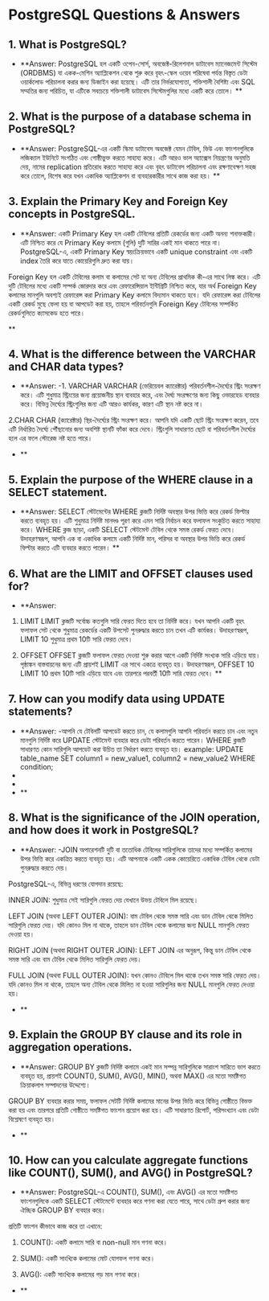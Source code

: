 # PostgreSQL Questions & Answers

## 1. What is PostgreSQL?
- **Answer:
  PostgreSQL হল একটি ওপেন-সোর্স, অবজেক্ট-রিলেশনাল ডাটাবেস ম্যানেজমেন্ট সিস্টেম (ORDBMS) যা একক-মেশিন অ্যাপ্লিকেশন থেকে শুরু করে বৃহৎ-স্কেল ওয়েব পরিষেবা পর্যন্ত বিস্তৃত ডেটা ওয়ার্কলোড পরিচালনা করার জন্য ডিজাইন করা হয়েছে। এটি তার নির্ভরযোগ্যতা, শক্তিশালী বৈশিষ্ট্য এবং SQL সম্মতির জন্য পরিচিত, যা এটিকে  সবচেয়ে শক্তিশালী ডাটাবেস সিস্টেমগুলির মধ্যে একটি করে তোলে।
  **

## 2. What is the purpose of a database schema in PostgreSQL?
- **Answer:
   PostgreSQL-এর একটি স্কিমা ডাটাবেস অবজেক্ট যেমন টেবিল, ভিউ এবং ফাংশনগুলিকে লজিক্যাল ইউনিটে সংগঠিত এবং গোষ্ঠীভুক্ত করতে সাহায্য করে। এটি আরও ভাল অ্যাক্সেস নিয়ন্ত্রণের অনুমতি দেয়, নামের replication প্রতিরোধ করতে সাহায্য করে এবং বৃহৎ ডাটাবেস পরিচালনা এবং রক্ষণাবেক্ষণ সহজ করে তোলে, বিশেষ করে যখন একাধিক অ্যাপ্লিকেশন বা ব্যবহারকারীর সাথে কাজ করা হয়।
  **

## 3. Explain the Primary Key and Foreign Key concepts in PostgreSQL.
- **Answer:
  একটি Primary Key হল একটি টেবিলের প্রতিটি রেকর্ডের জন্য একটি অনন্য শনাক্তকারী। এটি নিশ্চিত করে যে Primary Key কলামে (গুলি) দুটি সারির একই মান থাকতে পারে না। PostgreSQL-এ, একটি Primary Key স্বয়ংক্রিয়ভাবে একটি unique constraint এবং একটি index তৈরি করে যাতে কোয়েরিগুলি দ্রুত করা যায়।

Foreign Key হল একটি টেবিলের কলাম বা কলামের সেট যা অন্য টেবিলের প্রাথমিক কী-এর সাথে লিঙ্ক করে। এটি দুটি টেবিলের মধ্যে একটি সম্পর্ক জোরদার করে এবং রেফারেন্সিয়াল ইন্টিগ্রিটি নিশ্চিত করে, যার অর্থ Foreign Key কলামের মানগুলি অবশ্যই রেফারেন্স করা Primary Key কলামে বিদ্যমান থাকতে হবে। যদি রেফারেন্স করা টেবিলের একটি রেকর্ড মুছে ফেলা হয় বা আপডেট করা হয়, তাহলে পরিবর্তনগুলি Foreign Key টেবিলের সম্পর্কিত রেকর্ডগুলিতে ক্যাসকেড হতে পারে।

**

## 4. What is the difference between the VARCHAR and CHAR data types?
- **Answer:
-1. VARCHAR
VARCHAR (ভেরিয়েবল ক্যারেক্টার) পরিবর্তনশীল-দৈর্ঘ্যের স্ট্রিং সংরক্ষণ করে। এটি শুধুমাত্র স্ট্রিংয়ের জন্য প্রয়োজনীয় স্থান ব্যবহার করে, এবং দৈর্ঘ্য সংরক্ষণের জন্য কিছু ওভারহেড ব্যবহার করে। বিভিন্ন দৈর্ঘ্যের স্ট্রিংগুলির জন্য এটি আরও কার্যকর, কারণ এটি স্থান নষ্ট করে না।

2.CHAR
CHAR (ক্যারেক্টার) স্থির-দৈর্ঘ্যের স্ট্রিং সংরক্ষণ করে। আপনি যদি একটি ছোট স্ট্রিং সংরক্ষণ করেন, তবে এটি নির্ধারিত দৈর্ঘ্যে পৌঁছানোর জন্য অবশিষ্ট স্থানটি ফাঁকা করে দেবে। স্ট্রিংগুলি সাধারণত ছোট বা পরিবর্তনশীল দৈর্ঘ্যের হলে এর ফলে স্টোরেজ নষ্ট হতে পারে।
- **

## 5. Explain the purpose of the WHERE clause in a SELECT statement.
- **Answer:
  SELECT স্টেটমেন্টের WHERE ক্লজটি নির্দিষ্ট অবস্থার উপর ভিত্তি করে রেকর্ড ফিল্টার করতে ব্যবহৃত হয়। এটি শুধুমাত্র নির্দিষ্ট মানদণ্ড পূরণ করে এমন সারি নির্বাচন করে ফলাফল সংকুচিত করতে সাহায্য করে। WHERE ক্লজ ছাড়া, একটি SELECT স্টেটমেন্ট টেবিল থেকে সমস্ত রেকর্ড ফেরত দেবে। উদাহরণস্বরূপ, আপনি এক বা একাধিক কলামে একটি নির্দিষ্ট মান, পরিসর বা অবস্থার উপর ভিত্তি করে রেকর্ড ফিল্টার করতে এটি ব্যবহার করতে পারেন।
   **

## 6. What are the LIMIT and OFFSET clauses used for?
- **Answer: 
1. LIMIT
LIMIT ক্লজটি সর্বোচ্চ কতগুলি সারি ফেরত দিতে হবে তা নির্দিষ্ট করে। যখন আপনি একটি বৃহৎ ফলাফল সেট থেকে শুধুমাত্র রেকর্ডের একটি উপসেট পুনরুদ্ধার করতে চান তখন এটি কার্যকর। উদাহরণস্বরূপ, LIMIT 10 শুধুমাত্র প্রথম 10টি সারি ফেরত দেবে।

2. OFFSET
OFFSET ক্লজটি ফলাফল ফেরত দেওয়া শুরু করার আগে একটি নির্দিষ্ট সংখ্যক সারি এড়িয়ে যায়। পৃষ্ঠাঙ্কন বাস্তবায়নের জন্য এটি প্রায়শই LIMIT এর সাথে একত্রে ব্যবহৃত হয়। উদাহরণস্বরূপ, OFFSET 10 LIMIT 10 প্রথম 10টি সারি এড়িয়ে যাবে এবং তারপরে পরবর্তী 10টি সারি ফেরত দেবে।
**

## 7. How can you modify data using UPDATE statements?
- **Answer:
-আপনি যে টেবিলটি আপডেট করতে চান, যে কলামগুলি আপনি পরিবর্তন করতে চান এবং নতুন মানগুলি নির্দিষ্ট করে UPDATE স্টেটমেন্ট ব্যবহার করে ডেটা পরিবর্তন করতে পারেন। WHERE ক্লজটি সাধারণত কোন সারিগুলি আপডেট করা উচিত তা নির্ধারণ করতে ব্যবহৃত হয়।
example:
  UPDATE table_name
    SET column1 = new_value1, column2 = new_value2
    WHERE condition;
-
-
- **

## 8. What is the significance of the JOIN operation, and how does it work in PostgreSQL?
- **Answer:
-JOIN অপারেশনটি দুটি বা ততোধিক টেবিলের সারিগুলিকে তাদের মধ্যে সম্পর্কিত কলামের উপর ভিত্তি করে একত্রিত করতে ব্যবহৃত হয়। এটি আপনাকে একটি একক কোয়েরিতে একাধিক টেবিল থেকে ডেটা পুনরুদ্ধার করতে দেয়।

PostgreSQL-এ, বিভিন্ন ধরণের যোগদান রয়েছে:

INNER JOIN: শুধুমাত্র সেই সারিগুলি ফেরত দেয় যেখানে উভয় টেবিলে মিল রয়েছে।

LEFT JOIN (অথবা LEFT OUTER JOIN): বাম টেবিল থেকে সমস্ত সারি এবং ডান টেবিল থেকে মিলিত সারিগুলি ফেরত দেয়। যদি কোনও মিল না থাকে, তাহলে ডান টেবিল থেকে কলামের জন্য NULL মানগুলি ফেরত দেওয়া হয়।

RIGHT JOIN (অথবা RIGHT OUTER JOIN): LEFT JOIN এর অনুরূপ, কিন্তু ডান টেবিল থেকে সমস্ত সারি এবং বাম টেবিল থেকে মিলিত সারিগুলি ফেরত দেয়।

FULL JOIN (অথবা FULL OUTER JOIN): যখন কোনও টেবিলে মিল থাকে তখন সমস্ত সারি ফেরত দেয়। যদি কোনও মিল না থাকে, তাহলে অন্য টেবিল থেকে মিলিত না হওয়া সারিগুলির জন্য NULL মানগুলি ফেরত দেওয়া হয়।
- **

## 9. Explain the GROUP BY clause and its role in aggregation operations.
- **Answer:
GROUP BY ক্লজটি নির্দিষ্ট কলামে একই মান সম্পন্ন সারিগুলিকে সারাংশ সারিতে ভাগ করতে ব্যবহৃত হয়, প্রায়শই COUNT(), SUM(), AVG(), MIN(), অথবা MAX() এর মতো সমষ্টিগত ক্রিয়াকলাপ সম্পাদনের উদ্দেশ্যে।

GROUP BY ব্যবহার করার সময়, ফলাফল সেটটি নির্দিষ্ট কলামের মানের উপর ভিত্তি করে বিভিন্ন গোষ্ঠীতে বিভক্ত করা হয় এবং তারপরে প্রতিটি গোষ্ঠীতে সমষ্টিগত ফাংশন প্রয়োগ করা হয়। এটি সাধারণত রিপোর্ট, পরিসংখ্যান এবং ডেটা বিশ্লেষণে ব্যবহৃত হয়।
- **

## 10. How can you calculate aggregate functions like COUNT(), SUM(), and AVG() in PostgreSQL?
- **Answer:
PostgreSQL-এ COUNT(), SUM(), এবং AVG() এর মতো সমষ্টিগত ফাংশনগুলিকে একটি SELECT স্টেটমেন্টে ব্যবহার করে গণনা করা যেতে পারে, সাথে ডেটা গ্রুপ করার জন্য ঐচ্ছিক GROUP BY ব্যবহার করে।

প্রতিটি ফাংশন কীভাবে কাজ করে তা এখানে:

1. COUNT(): একটি কলামে সারি বা non-null মান গণনা করে।

2. SUM(): একটি সাংখ্যিক কলামের মোট যোগফল গণনা করে।
   
3. AVG(): একটি সাংখ্যিক কলামের গড় মান গণনা করে।
   

- **
